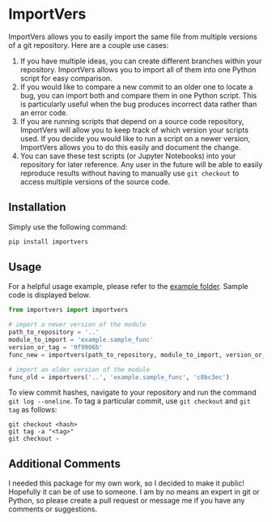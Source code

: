 # ImportVers

ImportVers allows you to easily import the same file from multiple versions of a git repository. Here are a couple use cases:

1. If you have multiple ideas, you can create different branches within your repository. ImportVers allows you to import all of them into one Python script for easy comparison. 
2. If you would like to compare a new commit to an older one to locate a bug, you can import both and compare them in one Python script. This is particularly useful when the bug produces incorrect data rather than an error code.
3. If you are running scripts that depend on a source code repository, ImportVers will allow you to keep track of which version your scripts used. If you decide you would like to run a script on a newer version, ImportVers allows you to do this easily and document the change.
4. You can save these test scripts (or Jupyter Notebooks) into your repository for later reference. Any user in the future will be able to easily reproduce results without having to manually use `git checkout` to access multiple versions of the source code.

## Installation

Simply use the following command:

```Bash
pip install importvers
```

## Usage

For a helpful usage example, please refer to the [example folder](example). Sample code is displayed below.

```Python
from importvers import importvers

# import a newer version of the module
path_to_repository = '..'
module_to_import = 'example.sample_func'
version_or_tag = '9f9906b'
func_new = importvers(path_to_repository, module_to_import, version_or_tag)

# import an older version of the module
func_old = importvers('..', 'example.sample_func', 'c8bc3ec')
```

To view commit hashes, navigate to your repository and run the command `git log --oneline`. To tag a particular commit, use `git checkout` and `git tag` as follows:

```
git checkout <hash>
git tag -a "<tag>"
git checkout -
```

## Additional Comments

I needed this package for my own work, so I decided to make it public! Hopefully it can be of use to someone. I am by no means an expert in git or Python, so please create a pull request or message me if you have any comments or suggestions.
